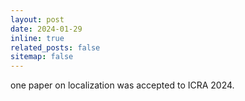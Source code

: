 ```yaml
---
layout: post
date: 2024-01-29
inline: true
related_posts: false
sitemap: false
---
```


one paper on localization was accepted to ICRA 2024.
